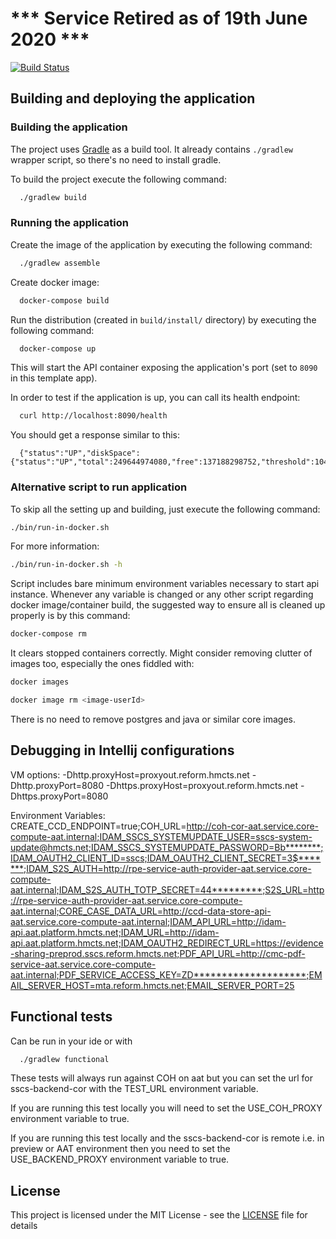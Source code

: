 # *** Service Retired as of 19th June 2020 ***

[![Build Status](https://travis-ci.org/hmcts/.svg?branch=master)](https://travis-ci.org/hmcts/)

## Building and deploying the application

### Building the application

The project uses [Gradle](https://gradle.org) as a build tool. It already contains
`./gradlew` wrapper script, so there's no need to install gradle.

To build the project execute the following command:

```bash
  ./gradlew build
```

### Running the application

Create the image of the application by executing the following command:

```bash
  ./gradlew assemble
```

Create docker image:

```bash
  docker-compose build
```

Run the distribution (created in `build/install/` directory)
by executing the following command:

```bash
  docker-compose up
```

This will start the API container exposing the application's port
(set to `8090` in this template app).

In order to test if the application is up, you can call its health endpoint:

```bash
  curl http://localhost:8090/health
```

You should get a response similar to this:

```
  {"status":"UP","diskSpace":{"status":"UP","total":249644974080,"free":137188298752,"threshold":10485760}}
```

### Alternative script to run application

To skip all the setting up and building, just execute the following command:

```bash
./bin/run-in-docker.sh
```

For more information:

```bash
./bin/run-in-docker.sh -h
```

Script includes bare minimum environment variables necessary to start api instance. Whenever any variable is changed or any other script regarding docker image/container build, the suggested way to ensure all is cleaned up properly is by this command:

```bash
docker-compose rm
```

It clears stopped containers correctly. Might consider removing clutter of images too, especially the ones fiddled with:

```bash
docker images

docker image rm <image-userId>
```

There is no need to remove postgres and java or similar core images.

## Debugging in Intellij configurations

VM options: -Dhttp.proxyHost=proxyout.reform.hmcts.net -Dhttp.proxyPort=8080  -Dhttps.proxyHost=proxyout.reform.hmcts.net -Dhttps.proxyPort=8080

Environment Variables: CREATE_CCD_ENDPOINT=true;COH_URL=http://coh-cor-aat.service.core-compute-aat.internal;IDAM_SSCS_SYSTEMUPDATE_USER=sscs-system-update@hmcts.net;IDAM_SSCS_SYSTEMUPDATE_PASSWORD=Bb********;IDAM_OAUTH2_CLIENT_ID=sscs;IDAM_OAUTH2_CLIENT_SECRET=3$*******;IDAM_S2S_AUTH=http://rpe-service-auth-provider-aat.service.core-compute-aat.internal;IDAM_S2S_AUTH_TOTP_SECRET=44*********;S2S_URL=http://rpe-service-auth-provider-aat.service.core-compute-aat.internal;CORE_CASE_DATA_URL=http://ccd-data-store-api-aat.service.core-compute-aat.internal;IDAM_API_URL=http://idam-api.aat.platform.hmcts.net;IDAM_URL=http://idam-api.aat.platform.hmcts.net;IDAM_OAUTH2_REDIRECT_URL=https://evidence-sharing-preprod.sscs.reform.hmcts.net;PDF_API_URL=http://cmc-pdf-service-aat.service.core-compute-aat.internal;PDF_SERVICE_ACCESS_KEY=ZD********************;EMAIL_SERVER_HOST=mta.reform.hmcts.net;EMAIL_SERVER_PORT=25 


## Functional tests

Can be run in your ide or with

```bash
  ./gradlew functional
``` 

These tests will always run against COH on aat but you can set the url for sscs-backend-cor with the TEST_URL
environment variable.

If you are running this test locally you will need to set the USE_COH_PROXY environment variable to true.

If you are running this test locally and the sscs-backend-cor is remote i.e. in preview or AAT environment then you need
to set the USE_BACKEND_PROXY environment variable to true.

## License

This project is licensed under the MIT License - see the [LICENSE](LICENSE) file for details

